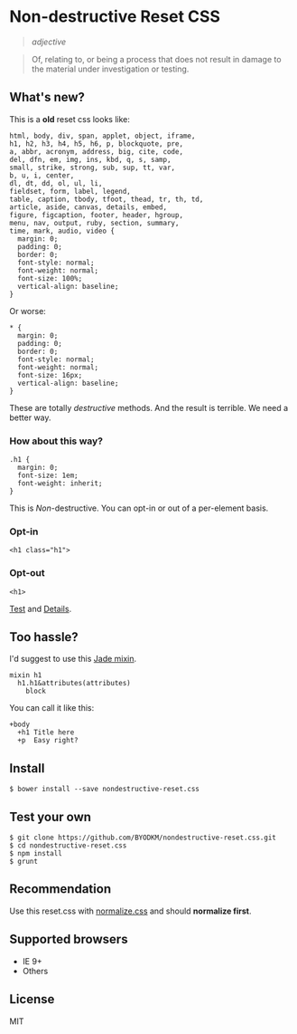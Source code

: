 # Non-destructive Reset CSS

> _adjective_

> Of, relating to, or being a process that does not result in damage to the material under investigation or testing.

## What's new?

This is a **old** reset css looks like:

```
html, body, div, span, applet, object, iframe,
h1, h2, h3, h4, h5, h6, p, blockquote, pre,
a, abbr, acronym, address, big, cite, code,
del, dfn, em, img, ins, kbd, q, s, samp,
small, strike, strong, sub, sup, tt, var,
b, u, i, center,
dl, dt, dd, ol, ul, li,
fieldset, form, label, legend,
table, caption, tbody, tfoot, thead, tr, th, td,
article, aside, canvas, details, embed,
figure, figcaption, footer, header, hgroup,
menu, nav, output, ruby, section, summary,
time, mark, audio, video {
  margin: 0;
  padding: 0;
  border: 0;
  font-style: normal;
  font-weight: normal;
  font-size: 100%;
  vertical-align: baseline;
}
```

Or worse:

```
* {
  margin: 0;
  padding: 0;
  border: 0;
  font-style: normal;
  font-weight: normal;
  font-size: 16px;
  vertical-align: baseline;
}
```

These are totally _destructive_ methods. And the result is terrible.
We need a better way.

### How about this way?

```
.h1 {
  margin: 0;
  font-size: 1em;
  font-weight: inherit;
}
```

This is _Non_-destructive. You can opt-in or out of a per-element basis.

### Opt-in

```
<h1 class="h1">
```
### Opt-out

```
<h1>
```

[Test](http://byodkm.github.io/nondestructive-reset.css/test/) and [Details](src/nondestructive-reset.styl).

## Too hassle?

I'd suggest to use this [Jade mixin](helper/nondestructive-reset.jade).

```
mixin h1
  h1.h1&attributes(attributes)
    block
```

You can call it like this:

```
+body
  +h1 Title here
  +p  Easy right?
```

## Install

```
$ bower install --save nondestructive-reset.css
```

## Test your own

```
$ git clone https://github.com/BYODKM/nondestructive-reset.css.git
$ cd nondestructive-reset.css
$ npm install
$ grunt
```

## Recommendation

Use this reset.css with [normalize.css](https://github.com/necolas/normalize.css) and should **normalize first**.

## Supported browsers

- IE 9+
- Others

## License

MIT
